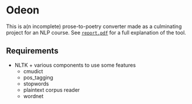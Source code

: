 # Odeon

This is a(n incomplete) prose-to-poetry converter made as a culminating project for an NLP course. See [`report.pdf`](report.pdf) for a full explanation of the tool.

## Requirements

* NLTK + various components to use some features
  * cmudict
  * pos_tagging
  * stopwords
  * plaintext corpus reader
  * wordnet
